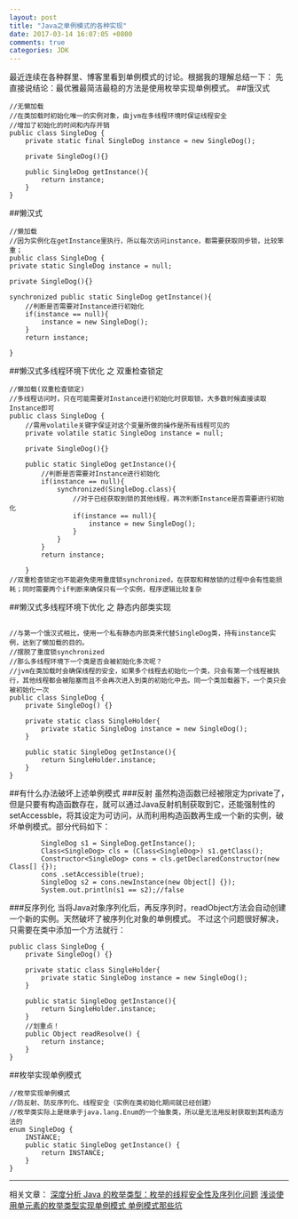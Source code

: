 ```yaml
---
layout: post
title: "Java之单例模式的各种实现"
date: 2017-03-14 16:07:05 +0800
comments: true
categories: JDK
---
```

最近连续在各种群里、博客里看到单例模式的讨论。根据我的理解总结一下：
先直接说结论：最优雅最简洁最稳的方法是使用枚举实现单例模式。
##饿汉式

```
//无懒加载
//在类加载时初始化唯一的实例对象，由jvm在多线程环境时保证线程安全
//增加了初始化的时间和内存开销
public class SingleDog {
	private static final SingleDog instance = new SingleDog();
	
	private SingleDog(){}
	
	public SingleDog getInstance(){
		return instance;
	}
}
```

##懒汉式

```
//懒加载
//因为实例化在getInstance里执行，所以每次访问instance，都需要获取同步锁，比较笨重；
public class SingleDog {
private static SingleDog instance = null;

private SingleDog(){}

synchronized public static SingleDog getInstance(){
	//判断是否需要对Instance进行初始化
	if(instance == null){
		instance = new SingleDog();
	}
	return instance;
	
}
```
##懒汉式多线程环境下优化 之 双重检查锁定

```
//懒加载(双重检查锁定)
//多线程访问时，只在可能需要对Instance进行初始化时获取锁，大多数时候直接读取Instance即可
public class SingleDog {
	//需用volatile关键字保证对这个变量所做的操作是所有线程可见的
	private volatile static SingleDog instance = null;
	
	private SingleDog(){}
	
	public static SingleDog getInstance(){
		//判断是否需要对Instance进行初始化
		if(instance == null){
			synchronized(SingleDog.class){
				//对于已经获取到锁的其他线程，再次判断Instance是否需要进行初始化
				if(instance == null){
					instance = new SingleDog();
				}
			}
		}
		return instance;
		
	}
//双重检查锁定也不能避免使用重度锁synchronized，在获取和释放锁的过程中会有性能损耗；同时需要两个if判断来确保只有一个实例，程序逻辑比较复杂
```

##懒汉式多线程环境下优化 之 静态内部类实现

```

//与第一个饿汉式相比，使用一个私有静态内部类来代替SingleDog类，持有instance实例，达到了懒加载的目的。
//摆脱了重度锁synchronized
//那么多线程环境下一个类是否会被初始化多次呢？
//jvm在类加载时会确保线程的安全，如果多个线程去初始化一个类，只会有第一个线程被执行，其他线程都会被阻塞而且不会再次进入到类的初始化中去。同一个类加载器下，一个类只会被初始化一次
public class SingleDog {
	private SingleDog() {}
	
	private static class SingleHolder{
		private static SingleDog instance = new SingleDog();
	}
	
	public static SingleDog getInstance(){
		return SingleHolder.instance;
	}
}
```
##有什么办法破坏上述单例模式
###反射
虽然构造函数已经被限定为private了，但是只要有构造函数存在，就可以通过Java反射机制获取到它，还能强制性的setAccessble，将其设定为可访问，从而利用构造函数再生成一个新的实例，破坏单例模式。部分代码如下：

```
		SingleDog s1 = SingleDog.getInstance();
		Class<SingleDog> cls = (Class<SingleDog>) s1.getClass();
		Constructor<SingleDog> cons = cls.getDeclaredConstructor(new Class[] {});
		cons .setAccessible(true);
		SingleDog s2 = cons.newInstance(new Object[] {});
		System.out.println(s1 == s2);//false
```
###反序列化
当将Java对象序列化后，再反序列时，readObject方法会自动创建一个新的实例。天然破坏了被序列化对象的单例模式。
不过这个问题很好解决，只需要在类中添加一个方法就行：

```
public class SingleDog {
	private SingleDog() {}
	
	private static class SingleHolder{
		private static SingleDog instance = new SingleDog();
	}
	
	public static SingleDog getInstance(){
		return SingleHolder.instance;
	}
	//划重点！
	public Object readResolve() {
        return instance;
    }
}

```
##枚举实现单例模式

```
//枚举实现单例模式
//防反射、防反序列化、线程安全（实例在类初始化期间就已经创建）
//枚举类实际上是继承于java.lang.Enum的一个抽象类，所以是无法用反射获取到其构造方法的
enum SingleDog {
    INSTANCE;
	public static SingleDog getInstance() {
		return INSTANCE;      
	} 
}
```


----------
相关文章：
[深度分析 Java 的枚举类型：枚举的线程安全性及序列化问题](http://blog.jobbole.com/94074/)
[ 浅谈使用单元素的枚举类型实现单例模式 ](http://blog.csdn.net/huangyuan_xuan/article/details/52193006)
[单例模式那些坑](http://www.th7.cn/Program/java/201511/682115.shtml)


